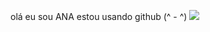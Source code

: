 
olá eu sou ANA
estou usando github
(^ - ^)
![](https://media.tenor.com/FX1EfItBiLQAAAAC/doom-at-your-service-kdrama.gif)


